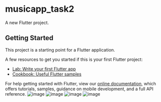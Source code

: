 # musicapp_task2

A new Flutter project.

## Getting Started

This project is a starting point for a Flutter application.

A few resources to get you started if this is your first Flutter project:

- [Lab: Write your first Flutter app](https://flutter.dev/docs/get-started/codelab)
- [Cookbook: Useful Flutter samples](https://flutter.dev/docs/cookbook)

For help getting started with Flutter, view our
[online documentation](https://flutter.dev/docs), which offers tutorials,
samples, guidance on mobile development, and a full API reference.
![image](https://user-images.githubusercontent.com/84351782/141676799-0755999e-d371-413c-80c1-3ca0050719d9.png)
![image](https://user-images.githubusercontent.com/84351782/141676866-aa012b6d-c19f-4089-ac60-efe503f9c10d.png)
![image](https://user-images.githubusercontent.com/84351782/141676884-b48df404-e8ca-4558-97ab-2397a619bdee.png)
![image](https://user-images.githubusercontent.com/84351782/141676893-ee56d2e9-6da0-4c78-9061-523d6618a90c.png)



